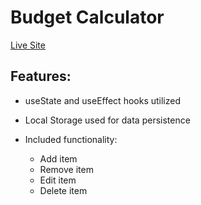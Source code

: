 # Budget Calculator

[Live Site]()

## Features:

* useState and useEffect hooks utilized

* Local Storage used for data persistence

* Included functionality:
    * Add item
    * Remove item
    * Edit item
    * Delete item